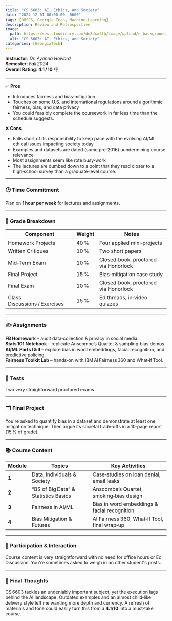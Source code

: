 ```yaml
---
title: "CS 6603: AI, Ethics, and Society"
date: "2024-12-01 00:00:00 -0600"
tags: [OMSCS, Georgia Tech, Machine Learning]
description: Review and Retrospective
image:
  path: https://res.cloudinary.com/de8dxxflb/image/upload/e_background_removal/f_png/v1745382711/gatech_logo_q46ahl.jpg
  alt: "CS 6603: AI, Ethics, and Society"
categories: [GeorgiaTech]
---
```


**Instructor**: *Dr. Ayanna Howard*  
**Semester**: *Fall 2024*  
**Overall Rating**: **4.1 / 10** 👎

---

✅ **Pros**

- Introduces fairness and bias‑mitigation
- Touches on some U.S. and international regulations around algorithmic fairness, bias, and data privacy
- You could feasibly complete the coursework in far less time than the schedule suggests.

❌ **Cons**

- Falls short of its responsibility to keep pace with the evolving AI/ML ethical issues impacting society today
- Examples and datasets are dated (some pre‑2016) uundermining course relevance
- Most assignments seem like rote busy‑work
- The lectures are dumbed down to a point that they read closer to a high‑school survey than a graduate‑level course.

---

### 🕒 Time Commitment

Plan on **1 hour per week** for lectures and assignments.

---

### 📝 Grade Breakdown

| Component                     | Weight | Notes                                |
|-------------------------------|--------|--------------------------------------|
| Homework Projects             | 40 %   | Four applied mini‑projects           |
| Written Critiques             | 10 %   | Two short papers                     |
| Mid‑Term Exam                 | 10 %   | Closed‑book, proctored via Honorlock |
| Final Project                 | 15 %   | Bias‑mitigation case study           |
| Final Exam                    | 10 %   | Closed‑book, proctored via Honorlock |
| Class Discussions / Exercises | 15 %   | Ed threads, in‑video quizzes         |

---

### ✍️ Assignments

**FB Homework** – audit data‑collection & privacy in social media.  
**Stats 101 Notebook** – replicate Anscombe’s Quartet & sampling‑bias demos.  
**AI/ML Parts I & II** – explore bias in word embeddings, facial recognition, and predictive policing.  
**Fairness Toolkit Lab** – hands‑on with IBM AI Fairness 360 and What‑If Tool.

---

### 🧪 Tests

Two very straighforward proctored exams.

---

### 🗂 Final Project

You're asked to quantify bias in a dataset and demonstrate at least one mitigation technique. Then argue its societal trade‑offs in a 10‑page report (15 % of grade).

---

### 📚 Course Content

| Module | Topics | Key Activities |
|--------|--------|----------------|
| **1**  | Data, Individuals & Society | Case‑studies on loan denial, email leaks |
| **2**  | “BS of Big Data” & Statistics Basics | Anscombe’s Quartet, smoking‑bias design |
| **3**  | Fairness in AI/ML | Bias in word embeddings & facial recognition |
| **4**  | Bias Mitigation & Futures | AI Fairness 360, What‑If Tool, final wrap‑up |

---

### 💬 Participation & Interaction

Course content is very straightforward with no need for office hours or Ed Discussion. You're sometimes asked to weigh in on other student's posts.

---

### 💭 Final Thoughts

CS 6603 tackles an undeniably important subject, yet the execution lags behind the AI landscape. Outdated examples and an almost child‑like delivery style left me wanting more depth and currency. A refresh of materials and tone could easily turn this from a **4.1/10** into a must‑take course.
